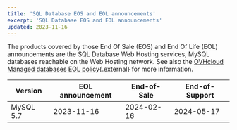 ```yaml
---
title: 'SQL Database EOS and EOL announcements'
excerpt: 'SQL Database EOS and EOL announcements'
updated: 2023-11-16
---
```


The products covered by those End Of Sale (EOS) and End Of Life (EOL) announcements are the SQL Database Web Hosting services, MySQL databases reachable on the Web Hosting network. See also the [OVHcloud Managed databases EOL policy](eol-policy1.){.external} for more information.

|Version|EOL announcement|End-of-Sale|End-of-Support|
|---|---|---|---|
|MySQL 5.7|2023-11-16|2024-02-16|2024-05-17|
